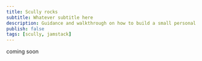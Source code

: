 ```yaml
---
title: Scully rocks
subtitle: Whatever subtitle here
description: Guidance and walkthrough on how to build a small personal blog as an angular developer
publish: false
tags: [scully, jamstack]
---
```


coming soon

<ion-toolbar></ion-toolbar>